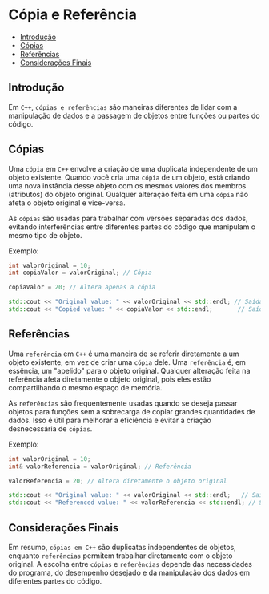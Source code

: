 # Cópia e Referência

<!-- toc -->
- [Introdução](#introdução)
- [Cópias](#cópias)
- [Referências](#referências)
- [Considerações Finais](#considerações-finais)
<!-- toc -->

## Introdução

Em `C++`, `cópias e referências` são maneiras diferentes de lidar com a manipulação de dados e a passagem de objetos entre funções ou partes do código.

## Cópias

Uma `cópia` em `C++` envolve a criação de uma duplicata independente de um objeto existente. Quando você cria uma `cópia` de um objeto, está criando uma nova instância desse objeto com os mesmos valores dos membros (atributos) do objeto original. Qualquer alteração feita em uma `cópia` não afeta o objeto original e vice-versa.

As `cópias` são usadas para trabalhar com versões separadas dos dados, evitando interferências entre diferentes partes do código que manipulam o mesmo tipo de objeto.

Exemplo:
```c++
int valorOriginal = 10;
int copiaValor = valorOriginal; // Cópia

copiaValor = 20; // Altera apenas a cópia

std::cout << "Original value: " << valorOriginal << std::endl; // Saída: Valor Original: 10
std::cout << "Copied value: " << copiaValor << std::endl;       // Saída: Valor da Cópia: 20
```

## Referências

Uma `referência` em `C++` é uma maneira de se referir diretamente a um objeto existente, em vez de criar uma `cópia` dele. Uma `referência` é, em essência, um "apelido" para o objeto original. Qualquer alteração feita na referência afeta diretamente o objeto original, pois eles estão compartilhando o mesmo espaço de memória.

As `referências` são frequentemente usadas quando se deseja passar objetos para funções sem a sobrecarga de copiar grandes quantidades de dados. Isso é útil para melhorar a eficiência e evitar a criação desnecessária de `cópias`.

Exemplo:
```c++
int valorOriginal = 10;
int& valorReferencia = valorOriginal; // Referência

valorReferencia = 20; // Altera diretamente o objeto original

std::cout << "Original value: " << valorOriginal << std::endl;   // Saída: Valor Original: 20
std::cout << "Referenced value: " << valorReferencia << std::endl; // Saída: Valor Referencia: 20
```

## Considerações Finais

Em resumo, `cópias em C++` são duplicatas independentes de objetos, enquanto `referências` permitem trabalhar diretamente com o objeto original. A escolha entre `cópias` e `referências` depende das necessidades do programa, do desempenho desejado e da manipulação dos dados em diferentes partes do código.
